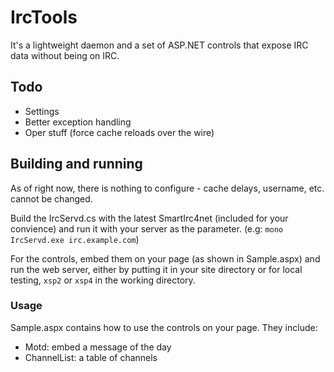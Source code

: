 # IrcTools

It's a lightweight daemon and a set of ASP.NET controls that expose IRC data without being on IRC.

## Todo

 * Settings
 * Better exception handling
 * Oper stuff (force cache reloads over the wire)

## Building and running

As of right now, there is nothing to configure - cache delays, username, etc. cannot be changed.

Build the IrcServd.cs with the latest SmartIrc4net (included for your convience) and run it with your server as the parameter. (e.g: `mono IrcServd.exe irc.example.com`)

For the controls, embed them on your page (as shown in Sample.aspx) and run the web server, either by putting it in your site directory or for local testing, `xsp2` or `xsp4` in the working directory.

### Usage

Sample.aspx contains how to use the controls on your page. They include:

 * Motd: embed a message of the day
 * ChannelList: a table of channels
